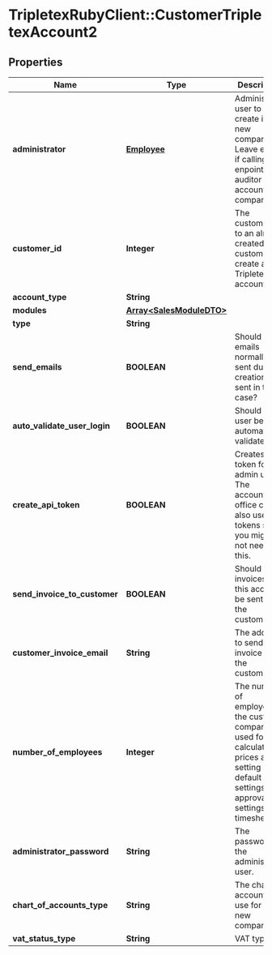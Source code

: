 # TripletexRubyClient::CustomerTripletexAccount2

## Properties
Name | Type | Description | Notes
------------ | ------------- | ------------- | -------------
**administrator** | [**Employee**](Employee.md) | Administrator user to create in the new company. Leave empty if calling this enpoint as an auditor og accountant company | [optional] 
**customer_id** | **Integer** | The customer id to an already created customer to create a Tripletex account for. | [optional] 
**account_type** | **String** |  | 
**modules** | [**Array&lt;SalesModuleDTO&gt;**](SalesModuleDTO.md) |  | 
**type** | **String** |  | 
**send_emails** | **BOOLEAN** | Should the emails normally sent during creation be sent in this case? | [optional] 
**auto_validate_user_login** | **BOOLEAN** | Should the user be automatically validated? | [optional] 
**create_api_token** | **BOOLEAN** | Creates a token for the admin user. The accounting office could also use their tokens so you might not need this. | [optional] 
**send_invoice_to_customer** | **BOOLEAN** | Should the invoices for this account be sent to the customer? | [optional] 
**customer_invoice_email** | **String** | The address to send the invoice to at the customer. | [optional] 
**number_of_employees** | **Integer** | The number of employees in the customer company. Is used for calculating prices and setting some default settings, i.e. approval settings for timesheet. | [optional] 
**administrator_password** | **String** | The password of the administrator user. | [optional] 
**chart_of_accounts_type** | **String** | The chart of accounts to use for the new company | [optional] 
**vat_status_type** | **String** | VAT type | [optional] 


